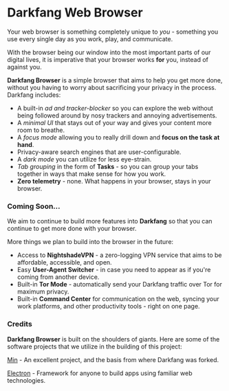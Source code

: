 # Darkfang Web Browser 

Your web browser is something completely unique to *you* - something you use every single day as you work, play, and communicate. 

With the browser being our window into the most important parts of our digital lives, it is imperative that your browser works **for** you, instead of against you. 

**Darkfang Browser** is a simple browser that aims to help you get more done, without you having to worry about sacrificing your privacy in the process. Darkfang includes: 

- A built-in *ad and tracker-blocker* so you can explore the web without being followed around by nosy trackers and annoying advertisements. 
- A *minimal UI* that stays out of your way and gives your content more room to breathe. 
- A *focus mode* allowing you to really drill down and **focus on the task at hand**. 
- Privacy-aware search engines that are user-configurable.
- A *dark mode* you can utilize for less eye-strain. 
- *Tab grouping* in the form of **Tasks** - so you can group your tabs together in ways that make sense for how you work.
- **Zero telemetry** - none. What happens in your browser, stays in your browser.

### Coming Soon...

We aim to continue to build more features into **Darkfang** so that you can continue to get more done with your browser.

More things we plan to build into the browser in the future: 

- Access to **NightshadeVPN** - a zero-logging VPN service that aims to be affordable, accessible, and open. 
- Easy **User-Agent Switcher** - in case you need to appear as if you're coming from another device. 
- Built-in **Tor Mode** - automatically send your Darkfang traffic over Tor for maximum privacy. 
- Built-in **Command Center** for communication on the web, syncing your work platforms, and other productivity tools - right on one page.

### Credits

**Darkfang Browser** is built on the shoulders of giants. Here are some of the software projects that we utilize in the building of this project: 

[Min](https://github.com/minbrowser/min/) - An excellent project, and the basis from where Darkfang was forked.

[Electron](https://github.com/electron/electron) - Framework for anyone to build apps using familiar web technologies.

